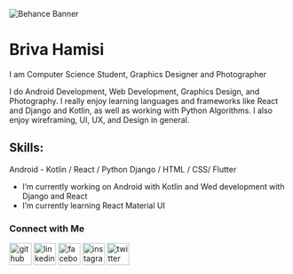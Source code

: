 
![Behance Banner](https://user-images.githubusercontent.com/111923574/189431357-85b2463c-7656-47f7-af2e-9d12c44aa0eb.png)

# Briva Hamisi
I am Computer Science Student, Graphics Designer and Photographer

I do Android Development, Web Development, Graphics Design, and Photography. I really enjoy learning languages and frameworks like React and Django and Kotlin, as well as working with Python Algorithms. I also enjoy wireframing, UI, UX, and Design in general.

## Skills: 
Android - Kotlin / React / Python Django / HTML / CSS/ Flutter

- I’m currently working on Android with Kotlin and Wed development with Django and React 
- I’m currently learning React Material UI 

### Connect with Me

[<img src='https://cdn.jsdelivr.net/npm/simple-icons@3.0.1/icons/github.svg' alt='github' height='40'>](https://github.com/BrivaHamisi)  [<img src='https://cdn.jsdelivr.net/npm/simple-icons@3.0.1/icons/linkedin.svg' alt='linkedin' height='40'>](https://www.linkedin.com/in/briva-hamisi/)  [<img src='https://cdn.jsdelivr.net/npm/simple-icons@3.0.1/icons/facebook.svg' alt='facebook' height='40'>](https://www.facebook.com/hamisi_briva)  [<img src='https://cdn.jsdelivr.net/npm/simple-icons@3.0.1/icons/instagram.svg' alt='instagram' height='40'>](https://www.instagram.com/hamisi_briva/)  [<img src='https://cdn.jsdelivr.net/npm/simple-icons@3.0.1/icons/twitter.svg' alt='twitter' height='40'>](https://twitter.com/hamisi_briva)  

